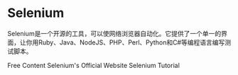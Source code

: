 # Selenium

Selenium是一个开源的工具，可以使网络浏览器自动化。它提供了一个单一的界面，让你用Ruby、Java、NodeJS、PHP、Perl、Python和C#等编程语言编写测试脚本。

<ResourceGroupTitle>Free Content</ResourceGroupTitle>
<BadgeLink colorScheme='blue' badgeText='Official Website' href='https://www.selenium.dev/'>Selenium's Official Website</BadgeLink>
<BadgeLink colorScheme='yellow' badgeText='Read' href='https://www.browserstack.com/selenium'>Selenium Tutorial</BadgeLink>
